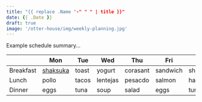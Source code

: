 ```yaml
---
title: "{{ replace .Name "-" " " | title }}"
date: {{ .Date }}
draft: true
image: '/otter-house/img/weekly-planning.jpg'
---
```

Example schedule summary...
<!--more-->

|          | Mon | Tue | Wed | Thu | Fri | Sat | Sun |
| -------- | --- | --- | --- | --- | --- | --- | --- |
| Breakfast| [shaksuka](/otter-house/recipes/shakshuka) | toast | yogurt | corasant | sandwich | shakshuka | chilaquiles |
| Lunch    | pollo | tacos | lentejas | pesacdo | salmon | hamburger | pizza |
| Dinner   | eggs | tuna | soup | salad | eggs | tuna | salad |